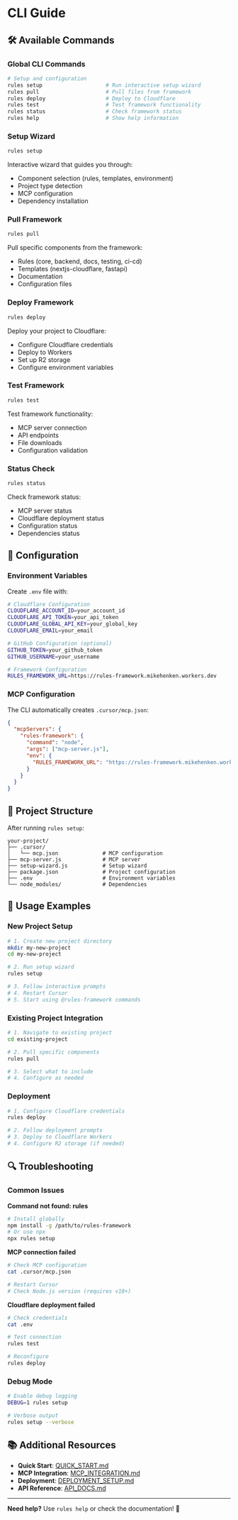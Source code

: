 # CLI Guide

## 🛠️ Available Commands

### Global CLI Commands

```bash
# Setup and configuration
rules setup                    # Run interactive setup wizard
rules pull                     # Pull files from framework
rules deploy                   # Deploy to Cloudflare
rules test                     # Test framework functionality
rules status                   # Check framework status
rules help                     # Show help information
```

### Setup Wizard

```bash
rules setup
```

Interactive wizard that guides you through:
- Component selection (rules, templates, environment)
- Project type detection
- MCP configuration
- Dependency installation

### Pull Framework

```bash
rules pull
```

Pull specific components from the framework:
- Rules (core, backend, docs, testing, ci-cd)
- Templates (nextjs-cloudflare, fastapi)
- Documentation
- Configuration files

### Deploy Framework

```bash
rules deploy
```

Deploy your project to Cloudflare:
- Configure Cloudflare credentials
- Deploy to Workers
- Set up R2 storage
- Configure environment variables

### Test Framework

```bash
rules test
```

Test framework functionality:
- MCP server connection
- API endpoints
- File downloads
- Configuration validation

### Status Check

```bash
rules status
```

Check framework status:
- MCP server status
- Cloudflare deployment status
- Configuration status
- Dependencies status

## 🔧 Configuration

### Environment Variables

Create `.env` file with:

```bash
# Cloudflare Configuration
CLOUDFLARE_ACCOUNT_ID=your_account_id
CLOUDFLARE_API_TOKEN=your_api_token
CLOUDFLARE_GLOBAL_API_KEY=your_global_key
CLOUDFLARE_EMAIL=your_email

# GitHub Configuration (optional)
GITHUB_TOKEN=your_github_token
GITHUB_USERNAME=your_username

# Framework Configuration
RULES_FRAMEWORK_URL=https://rules-framework.mikehenken.workers.dev
```

### MCP Configuration

The CLI automatically creates `.cursor/mcp.json`:

```json
{
  "mcpServers": {
    "rules-framework": {
      "command": "node",
      "args": ["mcp-server.js"],
      "env": {
        "RULES_FRAMEWORK_URL": "https://rules-framework.mikehenken.workers.dev"
      }
    }
  }
}
```

## 📁 Project Structure

After running `rules setup`:

```
your-project/
├── .cursor/
│   └── mcp.json              # MCP configuration
├── mcp-server.js             # MCP server
├── setup-wizard.js           # Setup wizard
├── package.json              # Project configuration
├── .env                      # Environment variables
└── node_modules/             # Dependencies
```

## 🎯 Usage Examples

### New Project Setup

```bash
# 1. Create new project directory
mkdir my-new-project
cd my-new-project

# 2. Run setup wizard
rules setup

# 3. Follow interactive prompts
# 4. Restart Cursor
# 5. Start using @rules-framework commands
```

### Existing Project Integration

```bash
# 1. Navigate to existing project
cd existing-project

# 2. Pull specific components
rules pull

# 3. Select what to include
# 4. Configure as needed
```

### Deployment

```bash
# 1. Configure Cloudflare credentials
rules deploy

# 2. Follow deployment prompts
# 3. Deploy to Cloudflare Workers
# 4. Configure R2 storage (if needed)
```

## 🔍 Troubleshooting

### Common Issues

**Command not found: rules**
```bash
# Install globally
npm install -g /path/to/rules-framework
# Or use npx
npx rules setup
```

**MCP connection failed**
```bash
# Check MCP configuration
cat .cursor/mcp.json

# Restart Cursor
# Check Node.js version (requires v18+)
```

**Cloudflare deployment failed**
```bash
# Check credentials
cat .env

# Test connection
rules test

# Reconfigure
rules deploy
```

### Debug Mode

```bash
# Enable debug logging
DEBUG=1 rules setup

# Verbose output
rules setup --verbose
```

## 📚 Additional Resources

- **Quick Start**: [QUICK_START.md](../quick-start/QUICK_START.md)
- **MCP Integration**: [MCP_INTEGRATION.md](../guides/MCP_INTEGRATION.md)
- **Deployment**: [DEPLOYMENT_SETUP.md](../setup/DEPLOYMENT_SETUP.md)
- **API Reference**: [API_DOCS.md](../api/API_DOCS.md)

---

**Need help?** Use `rules help` or check the documentation! 🚀
